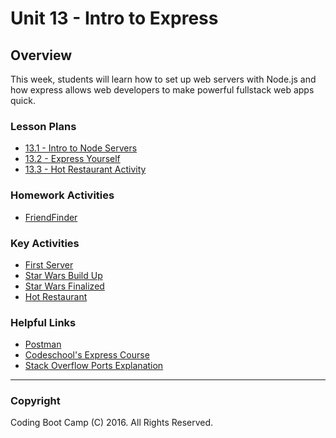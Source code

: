 # Unit 13 - Intro to Express

## Overview

This week, students will learn how to set up web servers with Node.js and how express allows web developers to make powerful fullstack web apps quick.

### Lesson Plans

* [13.1 - Intro to Node Servers](1-Class-Content/13.1/13.1-Lessonplan.md)
* [13.2 - Express Yourself](1-Class-Content/13.2/13.2-Lessonplan.md)
* [13.3 - Hot Restaurant Activity](1-Class-Content/13.3/13.3-Lessonplan.md)

### Homework Activities

* [FriendFinder](2-Homework/Instructions/homework_instructions.md)

### Key Activities

* [First Server](1-Class-Content/13.1/Activities/01-FirstServer)
* [Star Wars Build Up](1-Class-Content/13.2/Activities/01-BuildUp)
* [Star Wars Finalized](1-Class-Content/13.2/Activities/03-ExtendedApp)
* [Hot Restaurant](1-Class-Content/13.3/Activities/01-HotRestaurant)

### Helpful Links

* [Postman](https://www.getpostman.com/)
* [Codeschool's Express Course](https://www.codeschool.com/courses/building-blocks-of-express-js)
* [Stack Overflow Ports Explanation](http://stackoverflow.com/questions/10182798/why-are-ports-below-1024-privileged)

- - -

### Copyright

Coding Boot Camp (C) 2016. All Rights Reserved.
